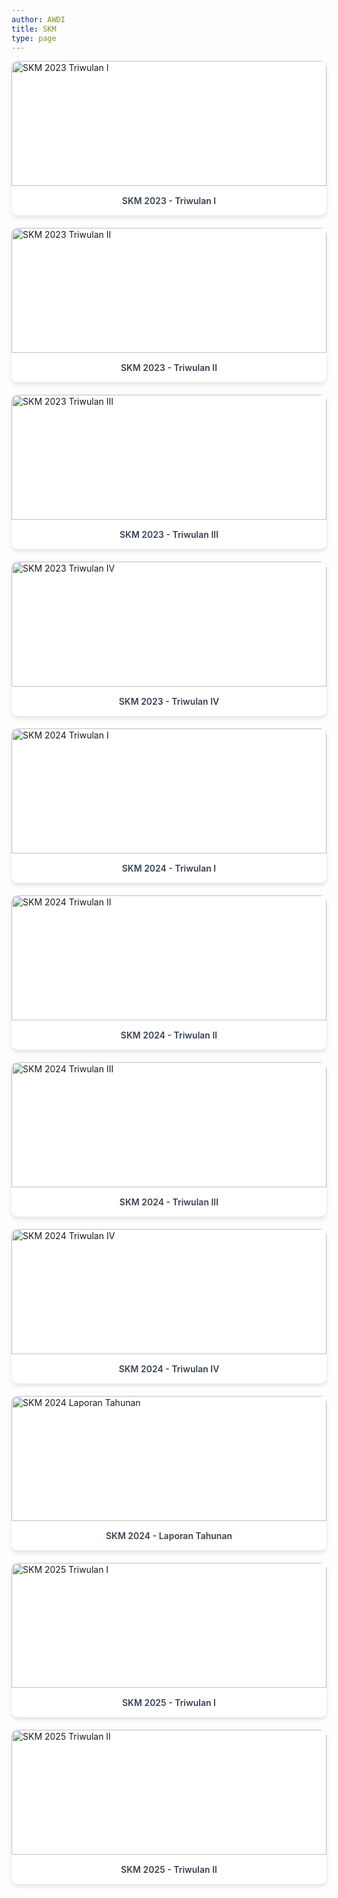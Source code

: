 ```yaml
---
author: AWDI
title: SKM
type: page
---
```


<!-- All SKM Images in Grid - Urut dari 2023 ke 2025 -->
<div class="skm-gallery">
  <!-- SKM 2023 -->
  <div class="skm-item">
    <div class="skm-image-container">
      <img src="/images/V8xewgb6PBVET3OkNsLO.jpg" alt="SKM 2023 Triwulan I" />
      <div class="skm-overlay">
        <div class="skm-view-icon">
          <svg width="24" height="24" fill="none" stroke="currentColor" viewBox="0 0 24 24">
            <path stroke-linecap="round" stroke-linejoin="round" stroke-width="2" d="M15 12a3 3 0 11-6 0 3 3 0 016 0z"></path>
            <path stroke-linecap="round" stroke-linejoin="round" stroke-width="2" d="M2.458 12C3.732 7.943 7.523 5 12 5c4.478 0 8.268 2.943 9.542 7-1.274 4.057-5.064 7-9.542 7-4.477 0-8.268-2.943-9.542-7z"></path>
          </svg>
        </div>
      </div>
    </div>
    <h3>SKM 2023 - Triwulan I</h3>
  </div>
  
  <div class="skm-item">
    <div class="skm-image-container">
      <img src="/images/Vob5G25mfh6Bsw5UAvWO.jpg" alt="SKM 2023 Triwulan II" />
      <div class="skm-overlay">
        <div class="skm-view-icon">
          <svg width="24" height="24" fill="none" stroke="currentColor" viewBox="0 0 24 24">
            <path stroke-linecap="round" stroke-linejoin="round" stroke-width="2" d="M15 12a3 3 0 11-6 0 3 3 0 616 0z"></path>
            <path stroke-linecap="round" stroke-linejoin="round" stroke-width="2" d="M2.458 12C3.732 7.943 7.523 5 12 5c4.478 0 8.268 2.943 9.542 7-1.274 4.057-5.064 7-9.542 7-4.477 0-8.268-2.943-9.542-7z"></path>
          </svg>
        </div>
      </div>
    </div>
    <h3>SKM 2023 - Triwulan II</h3>
  </div>
  
  <div class="skm-item">
    <div class="skm-image-container">
      <img src="/images/sW310JhEeFJJc4jw0kis.jpg" alt="SKM 2023 Triwulan III" />
      <div class="skm-overlay">
        <div class="skm-view-icon">
          <svg width="24" height="24" fill="none" stroke="currentColor" viewBox="0 0 24 24">
            <path stroke-linecap="round" stroke-linejoin="round" stroke-width="2" d="M15 12a3 3 0 11-6 0 3 3 0 016 0z"></path>
            <path stroke-linecap="round" stroke-linejoin="round" stroke-width="2" d="M2.458 12C3.732 7.943 7.523 5 12 5c4.478 0 8.268 2.943 9.542 7-1.274 4.057-5.064 7-9.542 7-4.477 0-8.268-2.943-9.542-7z"></path>
          </svg>
        </div>
      </div>
    </div>
    <h3>SKM 2023 - Triwulan III</h3>
  </div>
  
  <div class="skm-item">
    <div class="skm-image-container">
      <img src="/images/3uEegKomK9O61vmoejXG.jpg" alt="SKM 2023 Triwulan IV" />
      <div class="skm-overlay">
        <div class="skm-view-icon">
          <svg width="24" height="24" fill="none" stroke="currentColor" viewBox="0 0 24 24">
            <path stroke-linecap="round" stroke-linejoin="round" stroke-width="2" d="M15 12a3 3 0 11-6 0 3 3 0 616 0z"></path>
            <path stroke-linecap="round" stroke-linejoin="round" stroke-width="2" d="M2.458 12C3.732 7.943 7.523 5 12 5c4.478 0 8.268 2.943 9.542 7-1.274 4.057-5.064 7-9.542 7-4.477 0-8.268-2.943-9.542-7z"></path>
          </svg>
        </div>
      </div>
    </div>
    <h3>SKM 2023 - Triwulan IV</h3>
  </div>

  <!-- SKM 2024 -->
  <div class="skm-item">
    <div class="skm-image-container">
      <img src="/images/2NrdfxWEsnFoBseKDCZk.jpg" alt="SKM 2024 Triwulan I" />
      <div class="skm-overlay">
        <div class="skm-view-icon">
          <svg width="24" height="24" fill="none" stroke="currentColor" viewBox="0 0 24 24">
            <path stroke-linecap="round" stroke-linejoin="round" stroke-width="2" d="M15 12a3 3 0 11-6 0 3 3 0 616 0z"></path>
            <path stroke-linecap="round" stroke-linejoin="round" stroke-width="2" d="M2.458 12C3.732 7.943 7.523 5 12 5c4.478 0 8.268 2.943 9.542 7-1.274 4.057-5.064 7-9.542 7-4.477 0-8.268-2.943-9.542-7z"></path>
          </svg>
        </div>
      </div>
    </div>
    <h3>SKM 2024 - Triwulan I</h3>
  </div>
  
  <div class="skm-item">
    <div class="skm-image-container">
      <img src="/images/WZrn16UH9qglTGCgX8nY.jpg" alt="SKM 2024 Triwulan II" />
      <div class="skm-overlay">
        <div class="skm-view-icon">
          <svg width="24" height="24" fill="none" stroke="currentColor" viewBox="0 0 24 24">
            <path stroke-linecap="round" stroke-linejoin="round" stroke-width="2" d="M15 12a3 3 0 11-6 0 3 3 0 616 0z"></path>
            <path stroke-linecap="round" stroke-linejoin="round" stroke-width="2" d="M2.458 12C3.732 7.943 7.523 5 12 5c4.478 0 8.268 2.943 9.542 7-1.274 4.057-5.064 7-9.542 7-4.477 0-8.268-2.943-9.542-7z"></path>
          </svg>
        </div>
      </div>
    </div>
    <h3>SKM 2024 - Triwulan II</h3>
  </div>
  
  <div class="skm-item">
    <div class="skm-image-container">
      <img src="/images/QgOpQOEFx9d8VR9fZy8p.jpg" alt="SKM 2024 Triwulan III" />
      <div class="skm-overlay">
        <div class="skm-view-icon">
          <svg width="24" height="24" fill="none" stroke="currentColor" viewBox="0 0 24 24">
            <path stroke-linecap="round" stroke-linejoin="round" stroke-width="2" d="M15 12a3 3 0 11-6 0 3 3 0 616 0z"></path>
            <path stroke-linecap="round" stroke-linejoin="round" stroke-width="2" d="M2.458 12C3.732 7.943 7.523 5 12 5c4.478 0 8.268 2.943 9.542 7-1.274 4.057-5.064 7-9.542 7-4.477 0-8.268-2.943-9.542-7z"></path>
          </svg>
        </div>
      </div>
    </div>
    <h3>SKM 2024 - Triwulan III</h3>
  </div>
  
  <div class="skm-item">
    <div class="skm-image-container">
      <img src="/images/kH73UycmRYZwZlyvQ8Dr.jpg" alt="SKM 2024 Triwulan IV" />
      <div class="skm-overlay">
        <div class="skm-view-icon">
          <svg width="24" height="24" fill="none" stroke="currentColor" viewBox="0 0 24 24">
            <path stroke-linecap="round" stroke-linejoin="round" stroke-width="2" d="M15 12a3 3 0 11-6 0 3 3 0 616 0z"></path>
            <path stroke-linecap="round" stroke-linejoin="round" stroke-width="2" d="M2.458 12C3.732 7.943 7.523 5 12 5c4.478 0 8.268 2.943 9.542 7-1.274 4.057-5.064 7-9.542 7-4.477 0-8.268-2.943-9.542-7z"></path>
          </svg>
        </div>
      </div>
    </div>
    <h3>SKM 2024 - Triwulan IV</h3>
  </div>
  
  <div class="skm-item">
    <div class="skm-image-container">
      <img src="/images/7R3rEqI1HHbDhJHS1IrS.jpg" alt="SKM 2024 Laporan Tahunan" />
      <div class="skm-overlay">
        <div class="skm-view-icon">
          <svg width="24" height="24" fill="none" stroke="currentColor" viewBox="0 0 24 24">
            <path stroke-linecap="round" stroke-linejoin="round" stroke-width="2" d="M15 12a3 3 0 11-6 0 3 3 0 616 0z"></path>
            <path stroke-linecap="round" stroke-linejoin="round" stroke-width="2" d="M2.458 12C3.732 7.943 7.523 5 12 5c4.478 0 8.268 2.943 9.542 7-1.274 4.057-5.064 7-9.542 7-4.477 0-8.268-2.943-9.542-7z"></path>
          </svg>
        </div>
      </div>
    </div>
    <h3>SKM 2024 - Laporan Tahunan</h3>
  </div>

  <!-- SKM 2025 -->
  <div class="skm-item">
    <div class="skm-image-container">
      <img src="/images/zfYNJL3SyPBpWWDbxgwP.jpg" alt="SKM 2025 Triwulan I" />
      <div class="skm-overlay">
        <div class="skm-view-icon">
          <svg width="24" height="24" fill="none" stroke="currentColor" viewBox="0 0 24 24">
            <path stroke-linecap="round" stroke-linejoin="round" stroke-width="2" d="M15 12a3 3 0 11-6 0 3 3 0 616 0z"></path>
            <path stroke-linecap="round" stroke-linejoin="round" stroke-width="2" d="M2.458 12C3.732 7.943 7.523 5 12 5c4.478 0 8.268 2.943 9.542 7-1.274 4.057-5.064 7-9.542 7-4.477 0-8.268-2.943-9.542-7z"></path>
          </svg>
        </div>
      </div>
    </div>
    <h3>SKM 2025 - Triwulan I</h3>
  </div>
  
  <div class="skm-item">
    <div class="skm-image-container">
      <img src="/images/20250804yu9G9NhKmuqZhdRa.jpg" alt="SKM 2025 Triwulan II" />
      <div class="skm-overlay">
        <div class="skm-view-icon">
          <svg width="24" height="24" fill="none" stroke="currentColor" viewBox="0 0 24 24">
            <path stroke-linecap="round" stroke-linejoin="round" stroke-width="2" d="M15 12a3 3 0 11-6 0 3 3 0 616 0z"></path>
            <path stroke-linecap="round" stroke-linejoin="round" stroke-width="2" d="M2.458 12C3.732 7.943 7.523 5 12 5c4.478 0 8.268 2.943 9.542 7-1.274 4.057-5.064 7-9.542 7-4.477 0-8.268-2.943-9.542-7z"></path>
          </svg>
        </div>
      </div>
    </div>
    <h3>SKM 2025 - Triwulan II</h3>
  </div>
</div>

<style>
.skm-gallery {
  display: grid;
  grid-template-columns: repeat(auto-fit, minmax(250px, 1fr));
  gap: 20px;
  margin-bottom: 40px;
}

.skm-item {
  background: white;
  border-radius: 10px;
  box-shadow: 0 4px 6px rgba(0,0,0,0.1);
  overflow: hidden;
  transition: transform 0.3s ease, box-shadow 0.3s ease;
}

.skm-item:hover {
  transform: translateY(-5px);
  box-shadow: 0 8px 25px rgba(0,0,0,0.15);
}

.skm-image-container {
  position: relative;
  overflow: hidden;
}

.skm-item img {
  width: 100%;
  height: 200px;
  object-fit: cover;
  transition: transform 0.3s ease;
  cursor: pointer;
}

.skm-item:hover img {
  transform: scale(1.05);
}

.skm-overlay {
  position: absolute;
  top: 0;
  left: 0;
  right: 0;
  bottom: 0;
  background: rgba(0,0,0,0.5);
  display: flex;
  align-items: center;
  justify-content: center;
  opacity: 0;
  transition: opacity 0.3s ease;
  cursor: pointer;
}

.skm-item:hover .skm-overlay {
  opacity: 1;
}

.skm-view-icon {
  background: white;
  border-radius: 50%;
  padding: 12px;
  color: #374151;
  transition: transform 0.2s ease;
}

.skm-view-icon:hover {
  transform: scale(1.1);
}

.skm-item h3 {
  padding: 15px;
  margin: 0;
  font-size: 14px;
  font-weight: 600;
  color: #374151;
  text-align: center;
}

.dark .skm-item {
  background: #374151;
}

.dark .skm-item h3 {
  color: #f3f4f6;
}

.dark .skm-view-icon {
  background: #374151;
  color: white;
}

/* Modal Styles */
.skm-modal {
  position: fixed;
  top: 0;
  left: 0;
  right: 0;
  bottom: 0;
  background: rgba(0,0,0,0.9);
  display: flex;
  align-items: center;
  justify-content: center;
  z-index: 1000;
  padding: 20px;
}

.skm-modal img {
  max-width: 100%;
  max-height: 100%;
  object-fit: contain;
  border-radius: 8px;
}

.skm-modal-close {
  position: absolute;
  top: 20px;
  right: 30px;
  color: white;
  font-size: 30px;
  font-weight: bold;
  cursor: pointer;
  z-index: 1001;
}

.skm-modal-close:hover {
  color: #ccc;
}
</style>

<script>
document.addEventListener('DOMContentLoaded', function() {
  // Function to open modal
  function openSKMModal(imgSrc, title) {
    const modal = document.createElement('div');
    modal.className = 'skm-modal';
    modal.onclick = (e) => {
      if (e.target === modal) {
        closeSKMModal(modal);
      }
    };
    
    modal.innerHTML = `
      <span class="skm-modal-close" onclick="closeSKMModal(this.parentElement)">&times;</span>
      <img src="${imgSrc}" alt="${title}" />
    `;
    
    document.body.appendChild(modal);
    document.body.style.overflow = 'hidden';
    
    // Add escape key listener
    const escapeHandler = (e) => {
      if (e.key === 'Escape') {
        closeSKMModal(modal);
        document.removeEventListener('keydown', escapeHandler);
      }
    };
    document.addEventListener('keydown', escapeHandler);
  }
  
  // Function to close modal
  window.closeSKMModal = function(modal) {
    modal.remove();
    document.body.style.overflow = 'auto';
  };
  
  // Add click handlers to images and overlays
  const imageContainers = document.querySelectorAll('.skm-image-container');
  
  imageContainers.forEach(container => {
    const img = container.querySelector('img');
    const overlay = container.querySelector('.skm-overlay');
    const title = container.parentElement.querySelector('h3').textContent;
    
    // Click on image
    img.addEventListener('click', function(e) {
      e.stopPropagation();
      openSKMModal(this.src, title);
    });
    
    // Click on overlay (eye icon)
    overlay.addEventListener('click', function(e) {
      e.stopPropagation();
      openSKMModal(img.src, title);
    });
  });
});
</script>